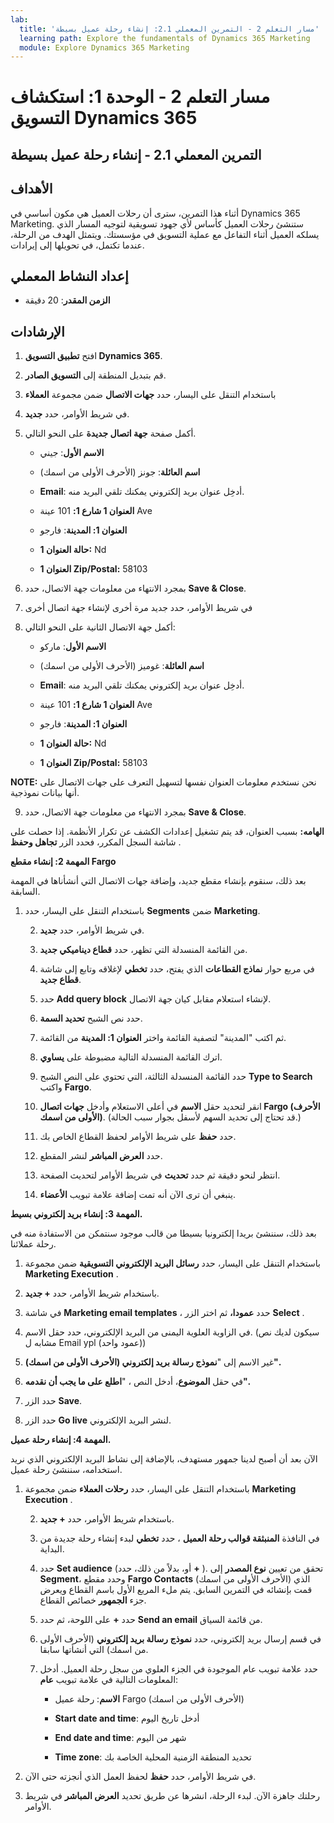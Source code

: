 ```yaml
---
lab:
  title: 'مسار التعلم 2 - التمرين المعملي 2.1: إنشاء رحلة عميل بسيطة'
  learning path: Explore the fundamentals of Dynamics 365 Marketing
  module: Explore Dynamics 365 Marketing
---
```


مسار التعلم 2 - الوحدة 1: استكشاف التسويق Dynamics 365
========================

## التمرين المعملي 2.1 - إنشاء رحلة عميل بسيطة

## الأهداف

أثناء هذا التمرين، سترى أن رحلات العميل هي مكون أساسي في Dynamics 365 Marketing. ستنشئ رحلات العميل كأساس لأي جهود تسويقية لتوجيه المسار الذي يسلكه العميل أثناء التفاعل مع عملية التسويق في مؤسستك. ويتمثل الهدف من الرحلة، عندما تكتمل، في تحويلها إلى إيرادات.

## إعداد النشاط المعملي

  - **الزمن المقدر**: 20 دقيقة

## الإرشادات

1. افتح **تطبيق التسويق Dynamics 365**.

2. قم بتبديل المنطقة إلى **التسويق الصادر**. 

3. باستخدام التنقل على اليسار، حدد **جهات الاتصال** ضمن مجموعة **العملاء**

4. في شريط الأوامر، حدد **جديد**.

5. أكمل صفحة **جهة اتصال جديدة** على النحو التالي.

    - **الاسم الأول**: جيني

    - **اسم العائلة**: جونز (الأحرف الأولى من اسمك)

    - **Email**: أدخِل عنوان بريد إلكتروني يمكنك تلقي البريد منه.

    - **العنوان 1 شارع 1:** 101 عينة Ave

    - **العنوان 1: المدينة**: فارجو

    - **حالة العنوان 1:** Nd

    - **العنوان 1 Zip/Postal:** 58103

6. بمجرد الانتهاء من معلومات جهة الاتصال، حدد **Save &amp; Close**.

7. في شريط الأوامر، حدد جديد مرة أخرى لإنشاء جهة اتصال أخرى

8. أكمل جهة الاتصال الثانية على النحو التالي:

    - **الاسم الأول**: ماركو

    - **اسم العائلة**: غوميز (الأحرف الأولى من اسمك)

    - **Email**: أدخِل عنوان بريد إلكتروني يمكنك تلقي البريد منه.

    - **العنوان 1 شارع 1:** 101 عينة Ave

    - **العنوان 1: المدينة**: فارجو

    - **حالة العنوان 1:** Nd

    - **العنوان 1 Zip/Postal:** 58103

**NOTE:** نحن نستخدم معلومات العنوان نفسها لتسهيل التعرف على جهات الاتصال على أنها بيانات نموذجية. 

9. بمجرد الانتهاء من معلومات جهة الاتصال، حدد **Save &amp; Close**.

**الهامه:** بسبب العنوان، قد يتم تشغيل إعدادات الكشف عن تكرار الأنظمة. إذا حصلت على شاشة السجل المكرر، فحدد الزر **تجاهل وحفظ** . 

**المهمة 2: إنشاء مقطع Fargo** 

بعد ذلك، سنقوم بإنشاء مقطع جديد، وإضافة جهات الاتصال التي أنشأناها في المهمة السابقة. 

1. باستخدام التنقل على اليسار، حدد **Segments** ضمن **Marketing**. 

    2. في شريط الأوامر، حدد **جديد**.

    3. من القائمة المنسدلة التي تظهر، حدد **قطاع ديناميكي جديد**.

    4. في مربع حوار **نماذج القطاعات** الذي يفتح، حدد **تخطي** لإغلاقه وتابع إلى شاشة **قطاع جديد**.

    5. حدد **Add query block** لإنشاء استعلام مقابل كيان جهة الاتصال. 

    6. حدد نص الشبح **تحديد السمة**. 

    7. ثم اكتب "المدينة" لتصفية القائمة واختر **العنوان 1: المدينة** من القائمة.

    8. اترك القائمة المنسدلة التالية مضبوطة على **يساوي**. 

    9. حدد القائمة المنسدلة الثالثة، التي تحتوي على النص الشبح **Type to Search** واكتب **Fargo**.

    10. انقر لتحديد حقل **الاسم** في أعلى الاستعلام وأدخل **جهات اتصال Fargo (الأحرف الأولى من اسمك)**. (قد تحتاج إلى تحديد السهم لأسفل بجوار سبب الحالة.)

    11. حدد **حفظ** على شريط الأوامر لحفظ القطاع الخاص بك.

    12. حدد **العرض المباشر** لنشر المقطع.

    13. انتظر لنحو دقيقة ثم حدد **تحديث** في شريط الأوامر لتحديث الصفحة. 

    14. ينبغي أن ترى الآن أنه تمت إضافة علامة تبويب **الأعضاء**. 

 

**المهمة 3: إنشاء بريد إلكتروني بسيط.** 

بعد ذلك، سننشئ بريدا إلكترونيا بسيطا من قالب موجود سنتمكن من الاستفادة منه في رحلة عملائنا. 

1. باستخدام التنقل على اليسار، حدد **رسائل البريد الإلكتروني التسويقية** ضمن مجموعة **Marketing Execution** .

2. باستخدام شريط الأوامر، حدد **+ جديد**.

3. في شاشة **Marketing email templates** ، حدد **عمودا،** ثم اختر الزر **Select** . 

4. في الزاوية العلوية اليمنى من البريد الإلكتروني، حدد حقل الاسم. (سيكون لديك نص مشابه ل Email ypl (عمود واحد))

5. غير الاسم إلى "**نموذج رسالة بريد إلكتروني (الأحرف الأولى من اسمك)".**

6. في حقل **الموضوع**، أدخل النص ، "**اطلع على ما يجب أن نقدمه".** 

7. حدد الزر **Save**. 

8. حدد الزر **Go live** لنشر البريد الإلكتروني. 

 

**المهمة 4: إنشاء رحلة عميل.** 

الآن بعد أن أصبح لدينا جمهور مستهدف، بالإضافة إلى نشاط البريد الإلكتروني الذي نريد استخدامه، سننشئ رحلة عميل. 

1. باستخدام التنقل على اليسار، حدد **رحلات العملاء** ضمن مجموعة **Marketing Execution** .

    2. باستخدام شريط الأوامر، حدد **+ جديد**.

    3. في النافذة **المنبثقة قوالب رحلة العميل** ، حدد **تخطي** لبدء إنشاء رحلة جديدة من البداية.

    4. حدد **Set audience** (أو، بدلاً من ذلك، حدد **+** ). تحقق من تعيين **نوع المصدر** إلى **Segment**، وحدد مقطع **Fargo Contacts** (الأحرف الأولى من اسمك) الذي قمت بإنشائه في التمرين السابق. يتم ملء المربع الأول باسم القطاع ويعرض جزء **الجمهور** خصائص القطاع.

    5. حدد **+** على اللوحة، ثم حدد **Send an email** من قائمة السياق.

    6. في قسم إرسال بريد إلكتروني، حدد **نموذج رسالة بريد إلكتروني** (الأحرف الأولى من اسمك) التي أنشأتها سابقا.

    7. حدد علامة تبويب عام الموجودة في الجزء العلوي من سجل رحلة العميل. أدخل المعلومات التالية في علامة تبويب **عام**:

        - **الاسم**: رحلة عميل Fargo (الأحرف الأولى من اسمك)

        - **Start date and time**: أدخل تاريخ اليوم

        - **End date and time**: شهر من اليوم

        - **Time zone**: تحديد المنطقة الزمنية المحلية الخاصة بك

8. في شريط الأوامر، حدد **حفظ** لحفظ العمل الذي أنجزته حتى الآن.

9. رحلتك جاهزة الآن. لبدء الرحلة، انشرها عن طريق تحديد **العرض المباشر** في شريط الأوامر.

 
